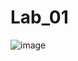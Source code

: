 # Lab_01
![image](https://user-images.githubusercontent.com/86685099/163469168-421c07ff-23b0-42f1-9408-9b0ec602f6a6.png)
